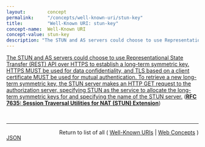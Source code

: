 ```yaml
---
layout:        concept
permalink:     "/concepts/well-known-uri/stun-key"
title:         "Well-Known URI: stun-key"
concept-name:  Well-Known URI
concept-value: stun-key
description: "The STUN and AS servers could choose to use Representational State Transfer (REST) API over HTTPS to establish a long-term symmetric key. HTTPS MUST be used for data confidentiality, and TLS based on a client certificate MUST be used for mutual authentication. To retrieve a new long-term symmetric key, the STUN server makes an HTTP GET request to the authorization server, specifying STUN as the service to allocate the long-term symmetric keys for and specifying the name of the STUN server."
---
```


[The STUN and AS servers could choose to use Representational State Transfer (REST) API over HTTPS to establish a long-term symmetric key. HTTPS MUST be used for data confidentiality, and TLS based on a client certificate MUST be used for mutual authentication. To retrieve a new long-term symmetric key, the STUN server makes an HTTP GET request to the authorization server, specifying STUN as the service to allocate the long-term symmetric keys for and specifying the name of the STUN server.](https://datatracker.ietf.org/doc/html/rfc7635#section-4.1.1 "Read documentation for Well-Known URI &#34;stun-key&#34;") (**[RFC 7635: Session Traversal Utilities for NAT (STUN) Extension](/specs/IETF/RFC/7635 "This document proposes the use of OAuth 2.0 to obtain and validate ephemeral tokens that can be used for Session Traversal Utilities for NAT (STUN) authentication. The usage of ephemeral tokens ensures that access to a STUN server can be controlled even if the tokens are compromised.")**)

<br/>
<hr/>

<p style="float : left"><a href="./stun-key.json" title="JSON representing this particular Web Concept value">JSON</a></p>
<p style="text-align: right">Return to list of all ( <a href="../well-known-uri/">Well-Known URIs</a> | <a href="../">Web Concepts</a> )</p>
